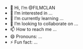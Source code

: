 - 👋 Hi, I’m @FILMCLAN
- 👀 I’m interested in ...
- 🌱 I’m currently learning ...
- 💞️ I’m looking to collaborate on ...
- 📫 How to reach me ...
- 😄 Pronouns: ...
- ⚡ Fun fact: ...

<!---
FILMCLAN/FILMCLAN is a ✨ special ✨ repository because its `README.md` (this file) appears on your GitHub profile.
You can click the Preview link to take a look at your changes.
--->

